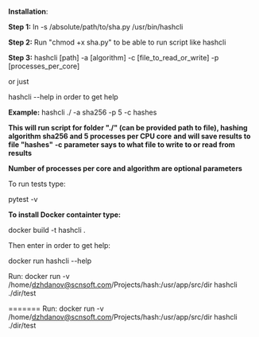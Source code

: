 **Installation**:

**Step 1:**
ln -s /absolute/path/to/sha.py /usr/bin/hashcli

**Step 2:**
Run "chmod +x sha.py" to be able to run script like hashcli

**Step 3:**
hashcli [path] -a [algorithm] -c [file_to_read_or_write] -p [processes_per_core]

or just

hashcli --help in order to get help

**Example:**
hashcli ./ -a sha256 -p 5 -c hashes

**This will run script for folder "./" (can be provided path to file), hashing algorithm sha256 and 5 processes per CPU core**
**and will save results to file "hashes"**
**-c parameter says to what file to write to or read from results**

 **Number of processes per core and algorithm are optional parameters**

To run tests type:

pytest -v

**To install Docker containter type:**

docker build -t hashcli .

Then enter in order to get help:

docker run hashcli --help

Run:
docker run -v /home/dzhdanov@scnsoft.com/Projects/hash:/usr/app/src/dir hashcli ./dir/test

=======
Run: docker run -v /home/dzhdanov@scnsoft.com/Projects/hash:/usr/app/src/dir hashcli ./dir/test
